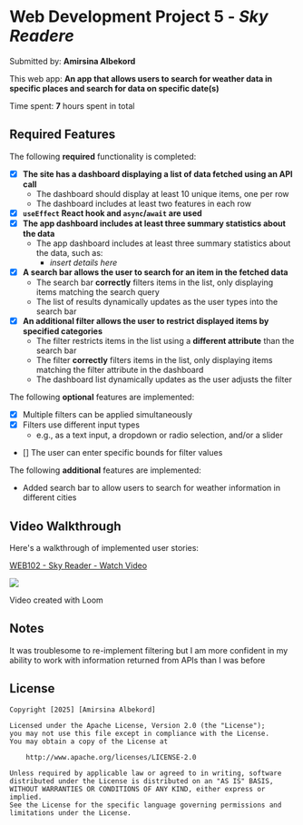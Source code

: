 # Web Development Project 5 - *Sky Readere*

Submitted by: **Amirsina Albekord**

This web app: **An app that allows users to search for weather data in specific places and search for data on specific date(s)**

Time spent: **7** hours spent in total

## Required Features

The following **required** functionality is completed:

- [x] **The site has a dashboard displaying a list of data fetched using an API call**
  - The dashboard should display at least 10 unique items, one per row
  - The dashboard includes at least two features in each row
- [x] **`useEffect` React hook and `async`/`await` are used**
- [x] **The app dashboard includes at least three summary statistics about the data** 
  - The app dashboard includes at least three summary statistics about the data, such as:
    - *insert details here*
- [x] **A search bar allows the user to search for an item in the fetched data**
  - The search bar **correctly** filters items in the list, only displaying items matching the search query
  - The list of results dynamically updates as the user types into the search bar
- [x] **An additional filter allows the user to restrict displayed items by specified categories**
  - The filter restricts items in the list using a **different attribute** than the search bar 
  - The filter **correctly** filters items in the list, only displaying items matching the filter attribute in the dashboard
  - The dashboard list dynamically updates as the user adjusts the filter

The following **optional** features are implemented:

- [x] Multiple filters can be applied simultaneously
- [x] Filters use different input types
  - e.g., as a text input, a dropdown or radio selection, and/or a slider
- [] The user can enter specific bounds for filter values

The following **additional** features are implemented:

- Added search bar to allow users to search for weather information in different cities

## Video Walkthrough

Here's a walkthrough of implemented user stories:

<div>
    <a href="https://www.loom.com/share/38b1530df8db48c9ad2f8f387053c6fa">
      <p>WEB102 - Sky Reader - Watch Video</p>
    </a>
    <a href="https://www.loom.com/share/38b1530df8db48c9ad2f8f387053c6fa">
      <img style="max-width:300px;" src="https://cdn.loom.com/sessions/thumbnails/38b1530df8db48c9ad2f8f387053c6fa-4908273ffc5821f6-full-play.gif">
    </a>
</div>

<!-- Replace this with whatever GIF tool you used! -->
Video created with Loom
<!-- Recommended tools:
[Kap](https://getkap.co/) for macOS
[ScreenToGif](https://www.screentogif.com/) for Windows
[peek](https://github.com/phw/peek) for Linux. -->

## Notes

It was troublesome to re-implement filtering but I am more confident in my ability to work with information returned from APIs than I was before

## License

    Copyright [2025] [Amirsina Albekord]

    Licensed under the Apache License, Version 2.0 (the "License");
    you may not use this file except in compliance with the License.
    You may obtain a copy of the License at

        http://www.apache.org/licenses/LICENSE-2.0

    Unless required by applicable law or agreed to in writing, software
    distributed under the License is distributed on an "AS IS" BASIS,
    WITHOUT WARRANTIES OR CONDITIONS OF ANY KIND, either express or implied.
    See the License for the specific language governing permissions and
    limitations under the License.